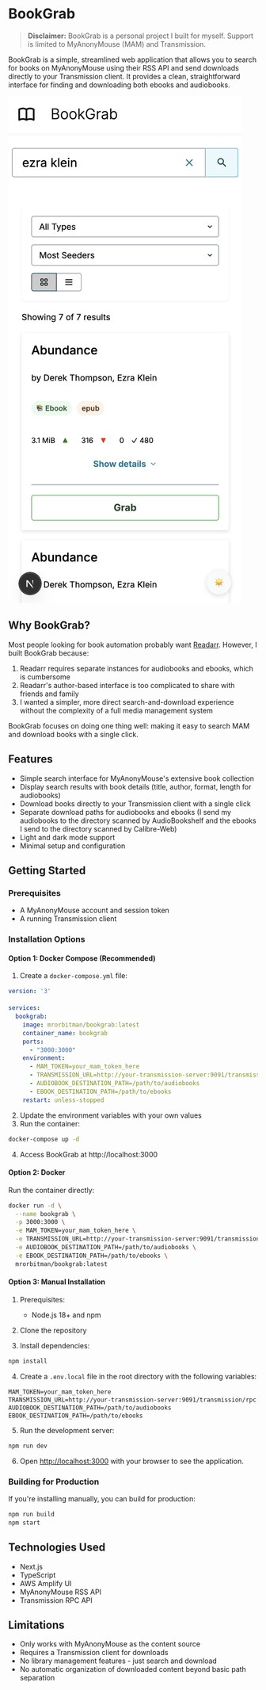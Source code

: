 # BookGrab

> **Disclaimer:** BookGrab is a personal project I built for myself. Support is limited to MyAnonyMouse (MAM) and Transmission.

BookGrab is a simple, streamlined web application that allows you to search for books on MyAnonyMouse using their RSS API and send downloads directly to your Transmission client. It provides a clean, straightforward interface for finding and downloading both ebooks and audiobooks.

![](public/bookgrab.png)

## Why BookGrab?

Most people looking for book automation probably want [Readarr](https://readarr.com/). However, I built BookGrab because:

1. Readarr requires separate instances for audiobooks and ebooks, which is cumbersome
2. Readarr's author-based interface is too complicated to share with friends and family
3. I wanted a simpler, more direct search-and-download experience without the complexity of a full media management system

BookGrab focuses on doing one thing well: making it easy to search MAM and download books with a single click.

## Features

- Simple search interface for MyAnonyMouse's extensive book collection
- Display search results with book details (title, author, format, length for audiobooks)
- Download books directly to your Transmission client with a single click
- Separate download paths for audiobooks and ebooks (I send my audiobooks to the directory scanned by AudioBookshelf and the ebooks I send to the directory scanned by Calibre-Web)
- Light and dark mode support
- Minimal setup and configuration

## Getting Started

### Prerequisites

- A MyAnonyMouse account and session token
- A running Transmission client

### Installation Options

#### Option 1: Docker Compose (Recommended)

1. Create a `docker-compose.yml` file:

```yaml
version: '3'

services:
  bookgrab:
    image: mrorbitman/bookgrab:latest
    container_name: bookgrab
    ports:
      - "3000:3000"
    environment:
      - MAM_TOKEN=your_mam_token_here
      - TRANSMISSION_URL=http://your-transmission-server:9091/transmission/rpc
      - AUDIOBOOK_DESTINATION_PATH=/path/to/audiobooks
      - EBOOK_DESTINATION_PATH=/path/to/ebooks
    restart: unless-stopped
```

2. Update the environment variables with your own values
3. Run the container:

```bash
docker-compose up -d
```

4. Access BookGrab at http://localhost:3000

#### Option 2: Docker

Run the container directly:

```bash
docker run -d \
  --name bookgrab \
  -p 3000:3000 \
  -e MAM_TOKEN=your_mam_token_here \
  -e TRANSMISSION_URL=http://your-transmission-server:9091/transmission/rpc \
  -e AUDIOBOOK_DESTINATION_PATH=/path/to/audiobooks \
  -e EBOOK_DESTINATION_PATH=/path/to/ebooks \
  mrorbitman/bookgrab:latest
```

#### Option 3: Manual Installation

1. Prerequisites:
   - Node.js 18+ and npm

2. Clone the repository
3. Install dependencies:

```bash
npm install
```

4. Create a `.env.local` file in the root directory with the following variables:

```
MAM_TOKEN=your_mam_token_here
TRANSMISSION_URL=http://your-transmission-server:9091/transmission/rpc
AUDIOBOOK_DESTINATION_PATH=/path/to/audiobooks
EBOOK_DESTINATION_PATH=/path/to/ebooks
```

5. Run the development server:

```bash
npm run dev
```

6. Open [http://localhost:3000](http://localhost:3000) with your browser to see the application.

### Building for Production

If you're installing manually, you can build for production:

```bash
npm run build
npm start
```

## Technologies Used

- Next.js
- TypeScript
- AWS Amplify UI
- MyAnonyMouse RSS API
- Transmission RPC API

## Limitations

- Only works with MyAnonyMouse as the content source
- Requires a Transmission client for downloads
- No library management features - just search and download
- No automatic organization of downloaded content beyond basic path separation
